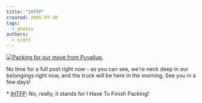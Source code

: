 ```yaml
---
title: "IHTFP"
created: 2005-07-30
tags: 
  - photos
authors: 
  - scott
---
```


[![Packing for our move from Puyallup.](http://spaceninja.local/gallery/blog-photos/image/450/puyallup_packing.jpg)](http://spaceninja.local/gallery/blog-photos/puyallup_packing.jpg)

No time for a full post right now - as you can see, we're neck deep in our belongings right now, and the truck will be here in the morning. See you in a few days!

\* [IHTFP](http://hacks.mit.edu/Hacks/misc/faq.html): No, really, it stands for I Have To Finish Packing!
